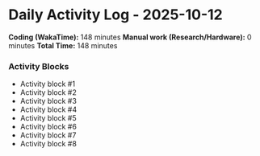 # Daily Activity Log - 2025-10-12

**Coding (WakaTime):** 148 minutes
**Manual work (Research/Hardware):** 0 minutes
**Total Time:** 148 minutes

### Activity Blocks
- Activity block #1
- Activity block #2
- Activity block #3
- Activity block #4
- Activity block #5
- Activity block #6
- Activity block #7
- Activity block #8
